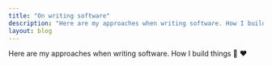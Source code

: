 ```yaml
---
title: "On writing software"
description: "Here are my approaches when writing software. How I build things 👋 ❤️"
layout: blog
---
```

Here are my approaches when writing software. How I build things 👋 ❤️